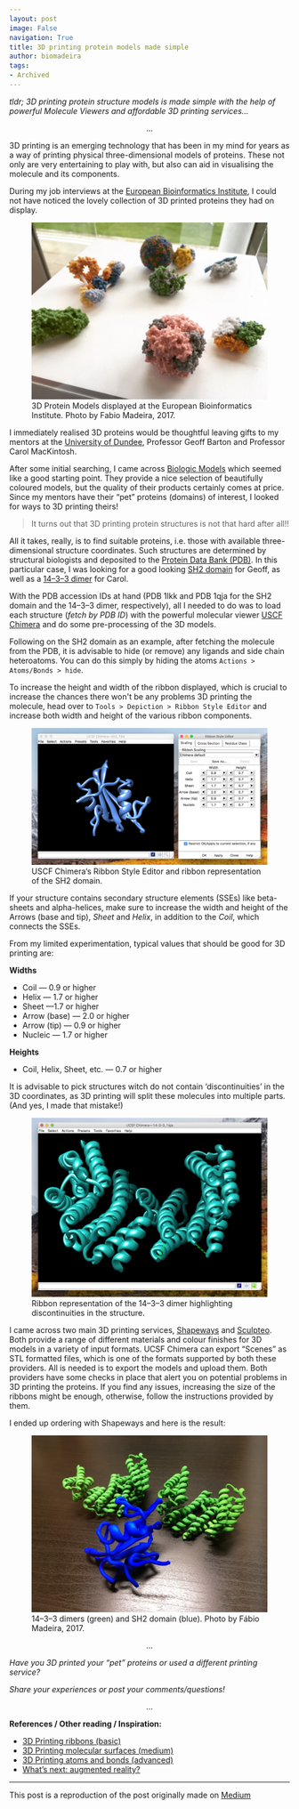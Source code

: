 ```yaml
---
layout: post
image: False
navigation: True
title: 3D printing protein models made simple
author: biomadeira
tags:
- Archived
---
```


*tldr; 3D printing protein structure models is made simple with the help of 
powerful Molecule Viewers and affordable 3D printing services…*

<p style="text-align: center;">&hellip;</p>

3D printing is an emerging technology that has been in my mind for years as a way of 
printing physical three-dimensional models of proteins. These not only are very entertaining 
to play with, but also can aid in visualising the molecule and its components.


During my job interviews at the [European Bioinformatics Institute](https://www.ebi.ac.uk/), I could not have noticed 
the lovely collection of 3D printed proteins they had on display.


<figure class="kg-card kg-image-card kg-width-wide kg-card-hascaption">
    <img src="assets/images/3d_printing_1.jpeg" class="kg-image" alt="Visual Abstract">
    <figcaption>3D Protein Models displayed at the European Bioinformatics Institute. 
Photo by Fabio Madeira, 2017.</figcaption>
</figure>

I immediately realised 3D proteins would be thoughtful leaving gifts to my mentors at 
the [University of Dundee](https://www.dundee.ac.uk/), 
Professor Geoff Barton and Professor Carol MacKintosh.


After some initial searching, I came across [Biologic Models](https://biologicmodels.com/) which 
seemed like a good starting point. 
They provide a nice selection of beautifully coloured models, but the quality of their products
certainly comes at price. Since my mentors have their “pet” proteins (domains) of interest, I looked for 
ways to 3D printing theirs!


> It turns out that 3D printing protein structures is not that hard after all!!


All it takes, really, is to find suitable proteins, i.e. those with available three-dimensional structure coordinates. 
Such structures are determined by structural biologists and deposited to the
[Protein Data Bank (PDB)](https://www.wwpdb.org/). In this particular case,
I was looking for a good looking [SH2 domain](https://en.wikipedia.org/wiki/SH2_domain) for Geoff, 
as well as a [14–3–3 dimer](https://en.wikipedia.org/wiki/14-3-3_protein) for Carol.

With the PDB accession IDs at hand (PDB 1lkk and PDB 1qja for the SH2 domain and the 14–3–3 dimer, 
respectively), all I needed to do was to load each structure (*fetch by PDB ID*) with the 
powerful molecular viewer [USCF Chimera](https://www.cgl.ucsf.edu/chimera/) and do some pre-processing of the 3D models.


Following on the SH2 domain as an example, after fetching the molecule from the PDB, it is advisable to hide
(or remove) any ligands and side chain heteroatoms. You can do this simply 
by hiding the atoms `Actions > Atoms/Bonds > hide`.


To increase the height and width of the ribbon displayed, which is crucial to increase the chances there won't
be any problems 3D printing the molecule, head over to `Tools > Depiction > Ribbon Style Editor` and 
increase both width and height of the various ribbon components.

<figure class="kg-card kg-image-card kg-width-wide kg-card-hascaption">
    <img src="assets/images/3d_printing_2.png" class="kg-image" alt="Visual Abstract">
    <figcaption>USCF Chimera‘s Ribbon Style Editor and ribbon representation of the SH2 domain.</figcaption>
</figure>

If your structure contains secondary structure elements (SSEs) like beta-sheets and alpha-helices, 
make sure to increase the width and height of the Arrows (base and tip), 
*Sheet* and *Helix*, in addition to the *Coil*, which connects the SSEs.


From my limited experimentation, typical values that should be good for 3D printing are:

**Widths**

* Coil — 0.9 or higher
* Helix — 1.7 or higher
* Sheet —1.7 or higher
* Arrow (base) — 2.0 or higher
* Arrow (tip) — 0.9 or higher
* Nucleic — 1.7 or higher


**Heights**

* Coil, Helix, Sheet, etc. — 0.7 or higher


It is advisable to pick structures witch do not contain ‘discontinuities’ in the 3D coordinates, 
as 3D printing will split these molecules into multiple parts. (And yes, I made that mistake!)

<figure class="kg-card kg-image-card kg-width-wide kg-card-hascaption">
    <img src="assets/images/3d_printing_3.png" class="kg-image" alt="Visual Abstract">
    <figcaption>Ribbon representation of the 14–3–3 dimer highlighting discontinuities in the structure.</figcaption>
</figure>


I came across two main 3D printing services, [Shapeways](https://www.shapeways.com/) 
and [Sculpteo](https://www.sculpteo.com/). Both provide a range of different materials 
and colour finishes for 3D models in a variety of input formats. UCSF Chimera can export “Scenes” as STL 
formatted files, which is one of the formats supported by both these providers. All is needed is to export 
the models and upload them. Both providers have some checks in place that alert you on potential problems 
in 3D printing the proteins. If you find any issues, increasing the size of the ribbons might be enough,
otherwise, follow the instructions provided by them.

I ended up ordering with Shapeways and here is the result:


<figure class="kg-card kg-image-card kg-width-wide kg-card-hascaption">
    <img src="assets/images/3d_printing_4.jpeg" class="kg-image" alt="Visual Abstract">
    <figcaption>14–3–3 dimers (green) and SH2 domain (blue). Photo by Fábio Madeira, 2017.</figcaption>
</figure>

<p style="text-align: center">&hellip;</p>

*Have you 3D printed your “pet” proteins or used a different printing service?*

*Share your experiences or post your comments/questions!*

<p style="text-align: center">&hellip;</p>

**References / Other reading / Inspiration:**

* [3D Printing ribbons (basic)](https://caretdashcaret.com/2012/10/31/3d-printed-enzyme-proof-of-concept/)
* [3D Printing molecular surfaces (medium)](http://www.over-engineered.com/projects/3d-printed-protein/)
* [3D Printing atoms and bonds (advanced)](http://pubs.rsc.org/en/Content/ArticleLanding/2014/CE/C4CE00371C)
* [What’s next: augmented reality?](https://twitter.com/Allister_Crow/status/933364825450835968)

____
This post is a reproduction of the post originally made on [Medium](https://medium.com/p/dd902cd627ce)
